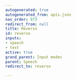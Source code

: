 ```yaml
---
autogenerated: true
autogenerated_from: apis.json
nav_order: 973
redirect_from: null
title: Reverso
id: reverso
inputs:
- speech
- text
active: true
grand_parent: Input modes
parent: Speech
redirect_to: reverso

---
```


